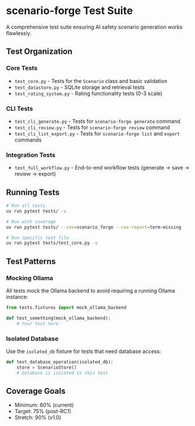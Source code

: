 # scenario-forge Test Suite

A comprehensive test suite ensuring AI safety scenario generation works flawlessly.

## Test Organization

### Core Tests
- `test_core.py` - Tests for the `Scenario` class and basic validation
- `test_datastore.py` - SQLite storage and retrieval tests
- `test_rating_system.py` - Rating functionality tests (0-3 scale)

### CLI Tests  
- `test_cli_generate.py` - Tests for `scenario-forge generate` command
- `test_cli_review.py` - Tests for `scenario-forge review` command
- `test_cli_list_export.py` - Tests for `scenario-forge list` and `export` commands

### Integration Tests
- `test_full_workflow.py` - End-to-end workflow tests (generate → save → review → export)

## Running Tests

```bash
# Run all tests
uv run pytest tests/ -v

# Run with coverage
uv run pytest tests/ --cov=scenario_forge --cov-report=term-missing

# Run specific test file
uv run pytest tests/test_core.py -v
```

## Test Patterns

### Mocking Ollama
All tests mock the Ollama backend to avoid requiring a running Ollama instance:

```python
from tests.fixtures import mock_ollama_backend

def test_something(mock_ollama_backend):
    # Your test here
```

### Isolated Database
Use the `isolated_db` fixture for tests that need database access:

```python
def test_database_operation(isolated_db):
    store = ScenarioStore()
    # Database is isolated to this test
```

## Coverage Goals
- Minimum: 60% (current)
- Target: 75% (post-RC1)
- Stretch: 90% (v1.0)